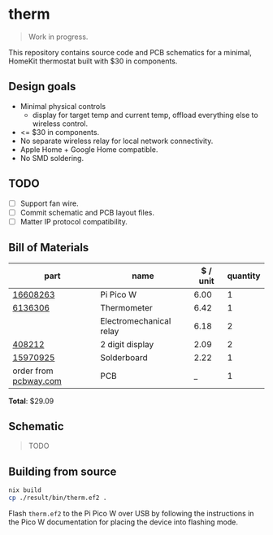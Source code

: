 # therm

> Work in progress.

This repository contains source code and PCB schematics for a minimal, HomeKit
thermostat built with $30 in components.

## Design goals

- Minimal physical controls
  - display for target temp and current temp, offload everything else to
    wireless control.
- <= $30 in components.
- No separate wireless relay for local network connectivity.
- Apple Home + Google Home compatible.
- No SMD soldering.

## TODO

- [ ] Support fan wire.
- [ ] Commit schematic and PCB layout files.
- [ ] Matter IP protocol compatibility.

## Bill of Materials

| part                                                                                                    | name                    | $ / unit | quantity |
| ------------------------------------------------------------------------------------------------------- | ----------------------- | -------- | -------- |
| [16608263](https://www.digikey.com/en/products/detail/raspberry-pi/SC0918/16608263)                     | Pi Pico W               | 6.00     | 1        |
| [6136306](https://www.digikey.com/en/products/detail/bosch-sensortec/BME280/6136306)                    | Thermometer             | 6.42     | 1        |
|                                                                                                         | Electromechanical relay | 6.18     | 2        |
| [408212](https://www.digikey.com/en/products/detail/liteon/LTD-4708JR/408212)                           | 2 digit display         | 2.09     | 2        |
| [15970925](https://www.digikey.com/en/products/detail/digi-key-electronics/DKS-SOLDERBREAD-02/15970925) | Solderboard             | 2.22     | 1        |
| order from [pcbway.com](https://pcbway.com)                                                             | PCB                     | _        | 1        |

**Total**: $29.09

## Schematic

> TODO

## Building from source

```sh
nix build
cp ./result/bin/therm.ef2 .
```

Flash `therm.ef2` to the Pi Pico W over USB by following the instructions in the
Pico W documentation for placing the device into flashing mode.
